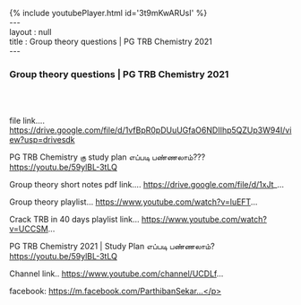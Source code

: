 {% include youtubePlayer.html id='3t9mKwARUsI' %}<br>---<br>layout : null<br>title : Group theory questions | PG TRB Chemistry 2021<br>---<br><h3>Group theory questions | PG TRB Chemistry 2021</h3><br><br><p>file link....
https://drive.google.com/file/d/1vfBpR0pDUuUGfaO6NDIIhp5QZUp3W94I/view?usp=drivesdk


PG TRB Chemistry கு study plan எப்படி பண்ணலாம்??? 
https://youtu.be/59ylBL-3tLQ

Group theory short notes pdf link....
https://drive.google.com/file/d/1xJt_...

Group theory playlist...
https://www.youtube.com/watch?v=luEFT...

Crack TRB in 40 days playlist link...
https://www.youtube.com/watch?v=UCCSM...

PG TRB Chemistry 2021 | Study Plan எப்படி பண்ணலாம்?
https://youtu.be/59ylBL-3tLQ

Channel link..
https://www.youtube.com/channel/UCDLf...

facebook: https://m.facebook.com/ParthibanSekar...</p><br>
